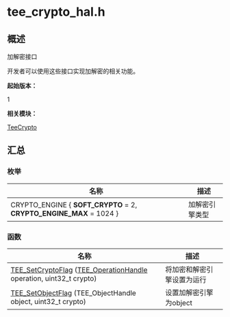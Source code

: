 # tee_crypto_hal.h


## 概述

加解密接口

开发者可以使用这些接口实现加解密的相关功能。

**起始版本：**

1

**相关模块：**

[TeeCrypto](_tee_crypto.md)


## 汇总


### 枚举

| 名称 | 描述 | 
| -------- | -------- |
| CRYPTO_ENGINE { **SOFT_CRYPTO** = 2, **CRYPTO_ENGINE_MAX** = 1024 } | 加解密引擎类型 | 


### 函数

| 名称 | 描述 | 
| -------- | -------- |
| [TEE_SetCryptoFlag](_tee_crypto.md#tee_setcryptoflag) ([TEE_OperationHandle](_tee_crypto.md#tee_operationhandle) operation, uint32_t crypto) | 将加密和解密引擎设置为运行 | 
| [TEE_SetObjectFlag](_tee_crypto.md#tee_setobjectflag) (TEE_ObjectHandle object, uint32_t crypto) | 设置加解密引擎为object | 
